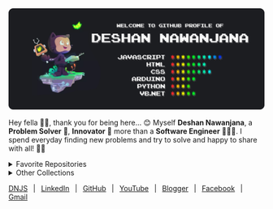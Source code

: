 <img src="./profile/dist/cover.svg">

Hey fella 👋😃, thank you for being here... 😊 Myself **Deshan Nawanjana**, a **Problem Solver** 💭, **Innovator** 🌟 more than a **Software Engineer** 👨🏻‍💻. I spend everyday finding new problems and try to solve and happy to share with all! 🎉🎊

<details>
<summary>Favorite Repositories</summary>

&nbsp;&nbsp;&nbsp;&nbsp;&nbsp;[**uno.js**](https://github.com/deshan-nawanjana/uno.js) - *JavaScript Library for Arduino*<br>
&nbsp;&nbsp;&nbsp;&nbsp;&nbsp;[**glyphs**](https://github.com/deshan-nawanjana/glyphs) - *SVG Icons Library for Web Development & Graphic Designing*<br>
&nbsp;&nbsp;&nbsp;&nbsp;&nbsp;[**logix**](https://github.com/deshan-nawanjana/logix) - *CMOS/TTL IC Testing Device Using Arduino*<br>
&nbsp;&nbsp;&nbsp;&nbsp;&nbsp;[**web-magnet**](https://github.com/deshan-nawanjana/web-magnet) - *Web Content Scraping Tool Using CSS Query Selectors*<br>
&nbsp;&nbsp;&nbsp;&nbsp;&nbsp;[**jwt-generator**](https://github.com/deshan-nawanjana/jwt-generator) - *Token Generators and Validators for JS, PHP and Python*<br>
&nbsp;&nbsp;&nbsp;&nbsp;&nbsp;[**scroller.js**](https://github.com/deshan-nawanjana/scroller.js) - *Infinite Loop Item Scroller for Vanilla & ReactJS*<br>

</details>

<details>
<summary>Other Collections</summary>

&nbsp;&nbsp;&nbsp;&nbsp;&nbsp;[**datasets**](https://github.com/deshan-nawanjana/deshan-nawanjana.github.io/tree/main/datasets) - *JavaScript Object Notation (.json), Extensible Markup (.xml)*<br>
&nbsp;&nbsp;&nbsp;&nbsp;&nbsp;[**tables**](https://github.com/deshan-nawanjana/deshan-nawanjana/tree/main/tables) - *Emojis, Shortcut Keys*<br>
&nbsp;&nbsp;&nbsp;&nbsp;&nbsp;[**scripts**](https://github.com/deshan-nawanjana/deshan-nawanjana/tree/main/scripts) - *Registration Entries (.reg), Windows Batch Files (.bat)*<br>

</details>

[DNJS](https://dnjs.info/)
&ensp;|&ensp;
[LinkedIn](https://www.linkedin.com/in/deshan-nawanjana/)
&ensp;|&ensp;
[GitHub](https://github.com/deshan-nawanjana)
&ensp;|&ensp;
[YouTube](https://www.youtube.com/channel/UCfqOF8_UTa6LhaujoFETqlQ)
&ensp;|&ensp;
[Blogger](https://dn-w.blogspot.com/)
&ensp;|&ensp;
[Facebook](https://www.facebook.com/mr.dnjs)
&ensp;|&ensp;
[Gmail](mailto:deshan.uok@gmail.com)